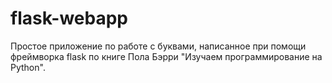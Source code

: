 # flask-webapp
Простое приложение по работе с буквами, написанное при помощи фреймворка flask по книге Пола Бэрри "Изучаем программирование на Python".
